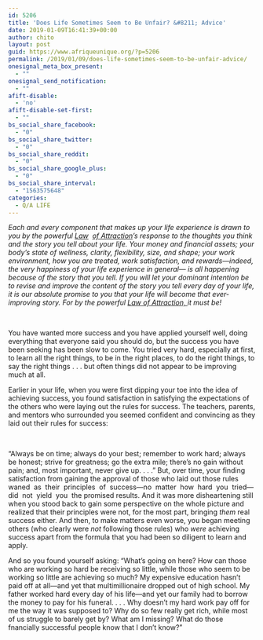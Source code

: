 ```yaml
---
id: 5206
title: 'Does Life Sometimes Seem to Be Unfair? &#8211; Advice'
date: 2019-01-09T16:41:39+00:00
author: chito
layout: post
guid: https://www.afriqueunique.org/?p=5206
permalink: /2019/01/09/does-life-sometimes-seem-to-be-unfair-advice/
onesignal_meta_box_present:
  - ""
onesignal_send_notification:
  - ""
afift-disable:
  - 'no'
afift-disable-set-first:
  - ""
bs_social_share_facebook:
  - "0"
bs_social_share_twitter:
  - "0"
bs_social_share_reddit:
  - "0"
bs_social_share_google_plus:
  - "0"
bs_social_share_interval:
  - "1563575648"
categories:
  - Q/A LIFE
---
```

_Each_ _and_ _every_ _component_ _that_ _makes_ _up_ _your_ _life experience is drawn to you by the powerful <u>Law</u>  <u>of Attraction</u>’s response to the thoughts you think and the story you tell about your life. Your money and financial assets; your body’s state of wellness, clarity, flexibility, size, and shape; your work environment, how you are treated, work satisfaction, and rewards—indeed, the very happiness of your life experience in general— is all happening because of the story that you tell. If you will let your dominant intention be to revise and improve the content of the story you tell every day of your life, it is our absolute promise to you that your life will become that ever-improving story. For by the powerful <u>Law of Attraction, </u>it must be!_

&nbsp;

You have wanted more success and you have applied yourself well, doing everything that everyone said you should do, but the success you have been seeking has been slow to come. You tried very hard, especially at first, to learn all the right things, to be in the right places, to do the right things, to say the right things . . . but often things did not appear to be improving much at all.

Earlier in your life, when you were first dipping your toe into the idea of achieving success, you found satisfaction in satisfying the expectations of the others who were laying out the rules for success. The teachers, parents, and mentors who surrounded you seemed confident and convincing as they laid out their rules for success:

&nbsp;

“Always be on time; always do your best; remember to work hard; always be honest; strive for greatness; go the extra mile; there’s no gain without pain; and, most important, never give up. . . .” But, over time, your finding satisfaction from gaining the approval of those who laid out those rules waned  as  their  principles  of  success—no  matter  how  hard  you  tried—did  not  yield  you  the promised results. And it was more disheartening still when you stood back to gain some perspective on the whole picture and realized that their principles were not, for the most part, bringing _them_ real success either. And then, to make matters even worse, you began meeting others (who clearly were _not_ following those rules) who _were_ achieving success apart from the formula that you had been so diligent to learn and apply.

And so you found yourself asking: “What’s going on here? How can those who are working so hard be receiving so little, while those who seem to be working so little are achieving so much? My expensive education hasn’t paid off at all—and yet that multimillionaire dropped out of high school. My father worked hard every day of his life—and yet our family had to borrow the money to pay for his funeral. . . . Why doesn’t my hard work pay off for me the way it was supposed to? Why do so few really get rich, while most of us struggle to barely get by? What am I missing? What do those fnancially successful people know that I don’t know?”